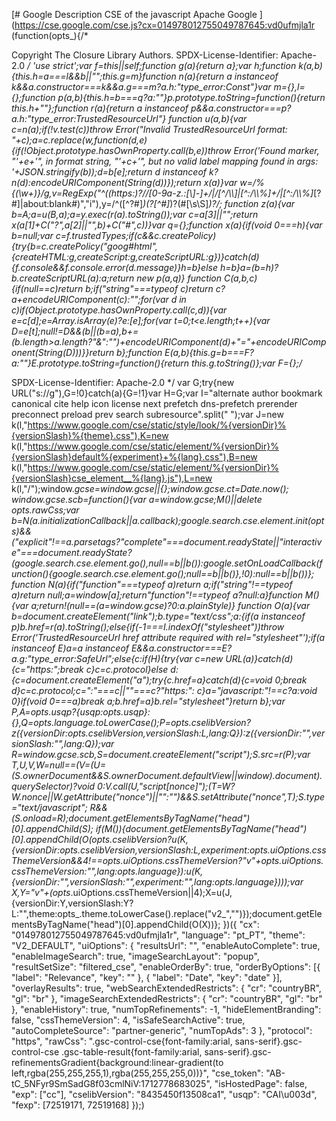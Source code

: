 [# Google
Description CSE of the javascript Apache Google
](https://cse.google.com/cse.js?cx=014978012755049787645:vd0ufmjla1r
(function(opts_){/*

 Copyright The Closure Library Authors.
 SPDX-License-Identifier: Apache-2.0
*/
'use strict';var f=this||self;function g(a){return a};var h;function k(a,b){this.h=a===l&&b||"";this.g=m}function n(a){return a instanceof k&&a.constructor===k&&a.g===m?a.h:"type_error:Const"}var m={},l={};function p(a,b){this.h=b===q?a:""}p.prototype.toString=function(){return this.h+""};function r(a){return a instanceof p&&a.constructor===p?a.h:"type_error:TrustedResourceUrl"}
function u(a,b){var c=n(a);if(!v.test(c))throw Error("Invalid TrustedResourceUrl format: "+c);a=c.replace(w,function(d,e){if(!Object.prototype.hasOwnProperty.call(b,e))throw Error('Found marker, "'+e+'", in format string, "'+c+'", but no valid label mapping found in args: '+JSON.stringify(b));d=b[e];return d instanceof k?n(d):encodeURIComponent(String(d))});return x(a)}var w=/%{(\w+)}/g,v=RegExp("^((https:)?//[0-9a-z.:[\\]-]+/|/[^/\\\\]|[^:/\\\\%]+/|[^:/\\\\%]*[?#]|about:blank#)","i"),y=/^([^?#]*)(\?[^#]*)?(#[\s\S]*)?/;
function z(a){var b=A;a=u(B,a);a=y.exec(r(a).toString());var c=a[3]||"";return x(a[1]+C("?",a[2]||"",b)+C("#",c))}var q={};function x(a){if(void 0===h){var b=null;var c=f.trustedTypes;if(c&&c.createPolicy){try{b=c.createPolicy("goog#html",{createHTML:g,createScript:g,createScriptURL:g})}catch(d){f.console&&f.console.error(d.message)}h=b}else h=b}a=(b=h)?b.createScriptURL(a):a;return new p(a,q)}
function C(a,b,c){if(null==c)return b;if("string"===typeof c)return c?a+encodeURIComponent(c):"";for(var d in c)if(Object.prototype.hasOwnProperty.call(c,d)){var e=c[d];e=Array.isArray(e)?e:[e];for(var t=0;t<e.length;t++){var D=e[t];null!=D&&(b||(b=a),b+=(b.length>a.length?"&":"")+encodeURIComponent(d)+"="+encodeURIComponent(String(D)))}}return b};function E(a,b){this.g=b===F?a:""}E.prototype.toString=function(){return this.g.toString()};var F={};/*

 SPDX-License-Identifier: Apache-2.0
*/
var G;try{new URL("s://g"),G=!0}catch(a){G=!1}var H=G;var I="alternate author bookmark canonical cite help icon license next prefetch dns-prefetch prerender preconnect preload prev search subresource".split(" ");var J=new k(l,"https://www.google.com/cse/static/style/look/%{versionDir}%{versionSlash}%{theme}.css"),K=new k(l,"https://www.google.com/cse/static/element/%{versionDir}%{versionSlash}default%{experiment}+%{lang}.css"),B=new k(l,"https://www.google.com/cse/static/element/%{versionDir}%{versionSlash}cse_element__%{lang}.js"),L=new k(l,"/");window.__gcse=window.__gcse||{};window.__gcse.ct=Date.now();
window.__gcse.scb=function(){var a=window.__gcse;M()||delete opts_.rawCss;var b=N(a.initializationCallback||a.callback);google.search.cse.element.init(opts_)&&("explicit"!==a.parsetags?"complete"===document.readyState||"interactive"===document.readyState?(google.search.cse.element.go(),null==b||b()):google.setOnLoadCallback(function(){google.search.cse.element.go();null==b||b()},!0):null==b||b())};
function N(a){if("function"===typeof a)return a;if("string"!==typeof a)return null;a=window[a];return"function"!==typeof a?null:a}function M(){var a;return!(null==(a=window.__gcse)?0:a.plainStyle)}
function O(a){var b=document.createElement("link");b.type="text/css";a:{if(a instanceof p)b.href=r(a).toString();else{if(-1===I.indexOf("stylesheet"))throw Error('TrustedResourceUrl href attribute required with rel="stylesheet"');if(a instanceof E)a=a instanceof E&&a.constructor===E?a.g:"type_error:SafeUrl";else{c:if(H){try{var c=new URL(a)}catch(d){c="https:";break c}c=c.protocol}else d:{c=document.createElement("a");try{c.href=a}catch(d){c=void 0;break d}c=c.protocol;c=":"===c||""===c?"https:":
c}a="javascript:"!==c?a:void 0}if(void 0===a)break a;b.href=a}b.rel="stylesheet"}return b};var P,A=opts_.usqp?{usqp:opts_.usqp}:{},Q=opts_.language.toLowerCase();P=opts_.cselibVersion?z({versionDir:opts_.cselibVersion,versionSlash:L,lang:Q}):z({versionDir:"",versionSlash:"",lang:Q});var R=window.__gcse.scb,S=document.createElement("script");S.src=r(P);var T,U,V,W=null==(V=(U=(S.ownerDocument&&S.ownerDocument.defaultView||window).document).querySelector)?void 0:V.call(U,"script[nonce]");(T=W?W.nonce||W.getAttribute("nonce")||"":"")&&S.setAttribute("nonce",T);S.type="text/javascript";
R&&(S.onload=R);document.getElementsByTagName("head")[0].appendChild(S);
if(M()){document.getElementsByTagName("head")[0].appendChild(O(opts_.cselibVersion?u(K,{versionDir:opts_.cselibVersion,versionSlash:L,experiment:opts_.uiOptions.cssThemeVersion&&4!==opts_.uiOptions.cssThemeVersion?"_v"+opts_.uiOptions.cssThemeVersion:"",lang:opts_.language}):u(K,{versionDir:"",versionSlash:"",experiment:"",lang:opts_.language})));var X,Y="v"+(opts_.uiOptions.cssThemeVersion||4);X=u(J,{versionDir:Y,versionSlash:Y?L:"",theme:opts_.theme.toLowerCase().replace("v2_","")});document.getElementsByTagName("head")[0].appendChild(O(X))};
})({
  "cx": "014978012755049787645:vd0ufmjla1r",
  "language": "pt_PT",
  "theme": "V2_DEFAULT",
  "uiOptions": {
    "resultsUrl": "",
    "enableAutoComplete": true,
    "enableImageSearch": true,
    "imageSearchLayout": "popup",
    "resultSetSize": "filtered_cse",
    "enableOrderBy": true,
    "orderByOptions": [{
      "label": "Relevance",
      "key": ""
    }, {
      "label": "Date",
      "key": "date"
    }],
    "overlayResults": true,
    "webSearchExtendedRestricts": {
      "cr": "countryBR",
      "gl": "br"
    },
    "imageSearchExtendedRestricts": {
      "cr": "countryBR",
      "gl": "br"
    },
    "enableHistory": true,
    "numTopRefinements": -1,
    "hideElementBranding": false,
    "cssThemeVersion": 4,
    "isSafeSearchActive": true,
    "autoCompleteSource": "partner-generic",
    "numTopAds": 3
  },
  "protocol": "https",
  "rawCss": ".gsc-control-cse{font-family:arial, sans-serif}.gsc-control-cse .gsc-table-result{font-family:arial, sans-serif}.gsc-refinementsGradient{background:linear-gradient(to left,rgba(255,255,255,1),rgba(255,255,255,0))}",
  "cse_token": "AB-tC_5NFyr9SmSadG8f03cmlNiV:1712778683025",
  "isHostedPage": false,
  "exp": ["cc"],
  "cselibVersion": "8435450f13508ca1",
  "usqp": "CAI\u003d",
  "fexp": [72519171, 72519168]
});)
